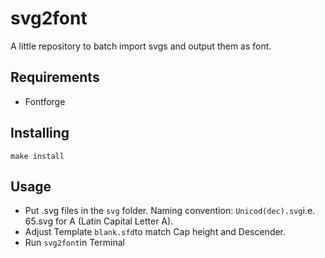 # svg2font
A little repository to batch import svgs and output them as font.

## Requirements

* Fontforge

## Installing

```
make install
```

## Usage

* Put .svg files in the ```svg``` folder.  Naming convention: ```Unicod(dec).svg```i.e. 65.svg for A (Latin Capital Letter A).
* Adjust Template ```blank.sfd```to match Cap height and Descender.
* Run ```svg2font```in Terminal
